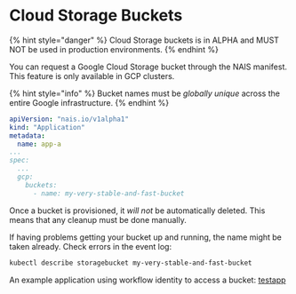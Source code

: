 # Cloud Storage Buckets

{% hint style="danger" %}
Cloud Storage buckets is in ALPHA and MUST NOT be used in production environments.
{% endhint %}

You can request a Google Cloud Storage bucket through the NAIS manifest. This feature is only available in GCP clusters.

{% hint style="info" %}
Bucket names must be *globally unique* across the entire Google infrastructure.
{% endhint %}

``` yaml
apiVersion: "nais.io/v1alpha1"
kind: "Application"
metadata:
  name: app-a
...
spec:
  ...
  gcp:
    buckets:
      - name: my-very-stable-and-fast-bucket
```

Once a bucket is provisioned, it *will not* be automatically deleted. This means that any cleanup must be done manually.


If having problems getting your bucket up and running, the name might be taken already. Check errors in the event log:

```bash
kubectl describe storagebucket my-very-stable-and-fast-bucket
```

An example application using workflow identity to access a bucket: [testapp](https://github.com/nais/testapp/blob/master/pkg/bucket/bucket.go)
